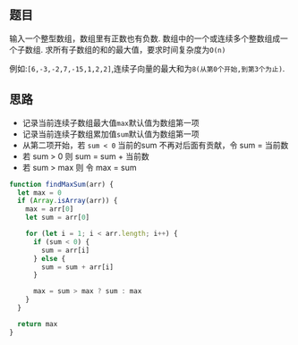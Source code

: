 ## 题目

输入一个整型数组，数组里有正数也有负数. 数组中的一个或连续多个整数组成一个子数组. 求所有子数组的和的最大值，要求时间复杂度为`O(n)`

例如:`[6,-3,-2,7,-15,1,2,2]`,连续子向量的最大和为`8(从第0个开始,到第3个为止)`. 

## 思路

- 记录当前连续子数组最大值`max`默认值为数组第一项
- 记录当前连续子数组累加值`sum`默认值为数组第一项
- 从第二项开始，若 `sum < 0` 当前的sum 不再对后面有贡献，令 sum = 当前数
- 若 sum > 0 则 sum = sum + 当前数
- 若 sum > max 则 令 max = sum


```js
function findMaxSum(arr) {
  let max = 0
  if (Array.isArray(arr)) {
    max = arr[0]
    let sum = arr[0]

    for (let i = 1; i < arr.length; i++) {
      if (sum < 0) {
        sum = arr[i]
      } else {
        sum = sum + arr[i]
      }

      max = sum > max ? sum : max
    }
  }

  return max
}

```